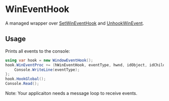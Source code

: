 # WinEventHook
A managed wrapper over [SetWinEventHook](https://docs.microsoft.com/en-us/windows/win32/api/winuser/nf-winuser-setwineventhook) and [UnhookWinEvent](https://docs.microsoft.com/en-us/windows/win32/api/winuser/nf-winuser-unhookwinevent).

## Usage
Prints all events to the console:
```cs
using var hook = new WindowEventHook();
hook.WinEventProc += (hWinEventHook, eventType, hwnd, idObject, idChild, dwEventThread, dwmsEventTime) => {
    Console.WriteLine(eventType);
};
hook.HookGlobal();
Console.Read();
```

Note: Your applicaiton needs a message loop to receive events.
